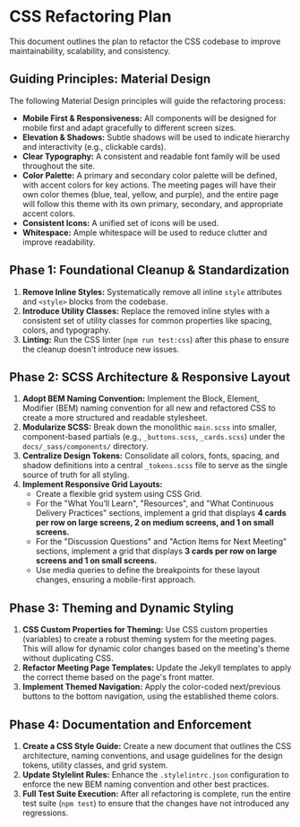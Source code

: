 # CSS Refactoring Plan

This document outlines the plan to refactor the CSS codebase to improve maintainability, scalability, and consistency.

## Guiding Principles: Material Design

The following Material Design principles will guide the refactoring process:

- **Mobile First & Responsiveness:** All components will be designed for mobile first and adapt gracefully to different screen sizes.
- **Elevation & Shadows:** Subtle shadows will be used to indicate hierarchy and interactivity (e.g., clickable cards).
- **Clear Typography:** A consistent and readable font family will be used throughout the site.
- **Color Palette:** A primary and secondary color palette will be defined, with accent colors for key actions. The meeting pages will have their own color themes (blue, teal, yellow, and purple), and the entire page will follow this theme with its own primary, secondary, and appropriate accent colors.
- **Consistent Icons:** A unified set of icons will be used.
- **Whitespace:** Ample whitespace will be used to reduce clutter and improve readability.

## Phase 1: Foundational Cleanup & Standardization

1. **Remove Inline Styles:** Systematically remove all inline `style` attributes and `<style>` blocks from the codebase.
2. **Introduce Utility Classes:** Replace the removed inline styles with a consistent set of utility classes for common properties like spacing, colors, and typography.
3. **Linting:** Run the CSS linter (`npm run test:css`) after this phase to ensure the cleanup doesn't introduce new issues.

## Phase 2: SCSS Architecture & Responsive Layout

1. **Adopt BEM Naming Convention:** Implement the Block, Element, Modifier (BEM) naming convention for all new and refactored CSS to create a more structured and readable stylesheet.
2. **Modularize SCSS:** Break down the monolithic `main.scss` into smaller, component-based partials (e.g., `_buttons.scss`, `_cards.scss`) under the `docs/_sass/components/` directory.
3. **Centralize Design Tokens:** Consolidate all colors, fonts, spacing, and shadow definitions into a central `_tokens.scss` file to serve as the single source of truth for all styling.
4. **Implement Responsive Grid Layouts:**
   - Create a flexible grid system using CSS Grid.
   - For the "What You’ll Learn", "Resources", and "What Continuous Delivery Practices" sections, implement a grid that displays **4 cards per row on large screens, 2 on medium screens, and 1 on small screens.**
   - For the "Discussion Questions" and "Action Items for Next Meeting" sections, implement a grid that displays **3 cards per row on large screens and 1 on small screens.**
   - Use media queries to define the breakpoints for these layout changes, ensuring a mobile-first approach.

## Phase 3: Theming and Dynamic Styling

1. **CSS Custom Properties for Theming:** Use CSS custom properties (variables) to create a robust theming system for the meeting pages. This will allow for dynamic color changes based on the meeting's theme without duplicating CSS.
2. **Refactor Meeting Page Templates:** Update the Jekyll templates to apply the correct theme based on the page's front matter.
3. **Implement Themed Navigation:** Apply the color-coded next/previous buttons to the bottom navigation, using the established theme colors.

## Phase 4: Documentation and Enforcement

1. **Create a CSS Style Guide:** Create a new document that outlines the CSS architecture, naming conventions, and usage guidelines for the design tokens, utility classes, and grid system.
2. **Update Stylelint Rules:** Enhance the `.stylelintrc.json` configuration to enforce the new BEM naming convention and other best practices.
3. **Full Test Suite Execution:** After all refactoring is complete, run the entire test suite (`npm test`) to ensure that the changes have not introduced any regressions.
